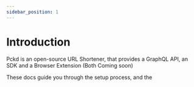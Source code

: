 ```yaml
---
sidebar_position: 1
---
```


# Introduction

Pckd is an open-source URL Shortener, that provides a GraphQL API, an SDK and a Browser Extension (Both Coming soon)

These docs guide you through the setup process, and the
